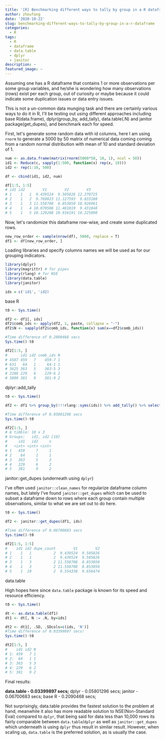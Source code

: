 ```yaml
---
title: '[R] Benchmarking different ways to tally by group in a R dataframe'
author: zhoufang
date: '2020-10-22'
slug: benchmarking-different-ways-to-tally-by-group-in-a-r-dataframe
categories:
  - R
tags:
  - R
  - dataframe
  - data.table
  - dplyr
  - janitor
description: ~
featured_image: ~
---
```


Assuming one has a R dataframe that contains 1 or more observations per some group variables, and he/she is wondering how many observations (rows) exist per each group, out of curiosity or maybe because it could indicate some duplication issues or data entry issues.

This is not a un-common data munging task and there are certainly various ways to do it in R, I'll be testing out using different approaches including base R(data.frame), dplyr(group_by, add_tally), data.table(.N) and janitor package(get_dupes), and benchmark each for speed.

First, let's generate some random data with id columns, here I am using `rnorm` to generate a 5000 by 50 matrix of numerical data coming coming from a random normal distribution with mean of 10 and standard deviation of 1.

``` r
num <- as.data.frame(matrix(rnorm(5000*50, 10, 1), ncol = 50))
id1 <- Reduce(c, sapply(1:500, function(x) rep(x, 10)))
id2 <- rep(1:10, 500)

df <- cbind(id1, id2, num)

df[1:5, 1:5]
# id1 id2        V1        V2        V3
# 1    1   1  9.439524  9.505826 12.370725
# 2    1   2  9.769823 11.127593  9.833188
# 3    1   3 11.558708  8.853050 10.926961
# 4    1   4 10.070508 11.481019  9.431848
# 5    1   5 10.129288 10.916191 10.225090

```

Now, let's randomize this dataframe row-wise, and create some duplicated rows.

``` r
new_row_order <- sample(nrow(df), 5000, replace = T)
df1 <- df[new_row_order, ]
```

Loading libraries and specify columns names we will be used as for our grouping indicators.

``` r
library(dplyr)
library(magrittr) # for pipes
library(rlang) # for NSE
library(data.table)
library(janitor)

ids = c('id1', 'id2)
```

base R

``` r
t0 <- Sys.time()

df2 <- df1[, ids]
df2$comb_ids <- apply(df2, 1, paste, collapse = "-")
df2$N <- sapply(df2$comb_ids, function(x) sum(x==df2$comb_ids))

#Time difference of 0.2090468 secs
Sys.time()-t0

df2[1:5, ]
#      id1 id2 comb_ids N
# 4587 459   7    459-7 1
# 631   64   1     64-1 1
# 3625 363   5    363-5 3
# 2286 229   6    229-6 2
# 3809 381   9    381-9 2
```

dplyr::add_tally

``` r
t0 <- Sys.time()

df2 <- df1 %>% group_by(!!!rlang::syms(ids)) %>% add_tally() %>% select(!!!rlang::syms(ids), n)

#Time difference of 0.05801296 secs
Sys.time()-t0

df2[1:5, ]
# A tibble: 10 x 3
# Groups:   id1, id2 [10]
#     id1   id2     n
#   <int> <int> <int>
# 1   459     7     1
# 2    64     1     1
# 3   363     5     3
# 4   229     6     2
# 5   381     9     2
```

janitor::get_dupes (underneath using `dplyr`)

I've often used `janitor::clean_names` for regularize dataframe column names, but lately I've found `janitor::get_dupes` which can be used to subset a dataframe down to rows where each group contain multiple observations, similar to what we are set out to do here.

``` r
t0 <- Sys.time()

df2 <- janitor::get_dupes(df1, ids)

#Time difference of 0.06700683 secs
Sys.time()-t0

df2[1:5, 1:5]
#    id1 id2 dupe_count        V1        V2
# 1    1   1          2  9.439524  9.505826
# 2    1   1          2  9.439524  9.505826
# 3    1   3          2 11.558708  8.853050
# 4    1   3          2 11.558708  8.853050
# 5    1  10          2  9.554338  9.656474
```

data.table

High hopes here since `data.table` package is known for its speed and resource efficiency.

``` r
t0 <- Sys.time()

dt <- as.data.table(df1)
dt1 <- dt[, N := .N, by=ids]

dt2 <- dt1[, .SD, .SDcols=c(ids, 'N')]
#Time difference of 0.03399897 secs!
Sys.time()-t0

dt2[1:5, ]
#    id1 id2 N
# 1: 459   7 1
# 2:  64   1 1
# 3: 363   5 3
# 4: 229   6 2
# 5: 381   9 2
```

Final results:

**data.table - 0.03399897 secs;**
dplyr - 0.05801296 secs;
janitor - 0.06700683 secs;
base R - 0.2090468 secs;

Not surprisingly, data.table provides the fastest solution to the problem at hand, meanwhile it also has more readable solution to NSE(Non-Standard Eval) compared to `dplyr`, that being said for data less than 10,000 rows its fairly comparable between `data.table`/`dplyr` as well as `janitor::get_dupes` which underneath is using `dplyr` thus result in similar result. However, when scaling up, `data.table` is the preferred solution, as is usually the case.
